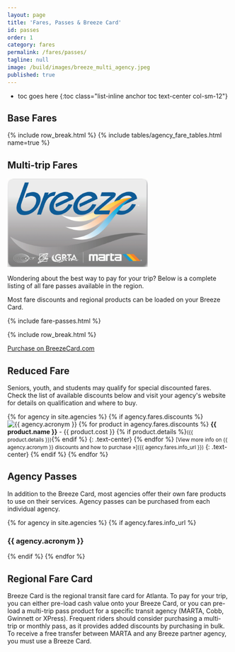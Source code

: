 ```yaml
---
layout: page
title: 'Fares, Passes & Breeze Card'
id: passes
order: 1
category: fares
permalink: /fares/passes/
tagline: null
image: /build/images/breeze_multi_agency.jpeg
published: true
---
```



* toc goes here
{:toc class="list-inline anchor toc text-center col-sm-12"}

## Base Fares

{% include row_break.html %}
{% include tables/agency_fare_tables.html name=true %}

## Multi-trip Fares

<div class="col-sm-6 col-xs-12 pull-right">
	<img class="img-responsive center-block" style="max-height: 200px" src="/assets/images/Breeze.png" alt="Breeze Card">
</div>

Wondering about the best way to pay for your trip?  Below is a complete listing of all fare passes available in the region.

Most fare discounts and regional products can be loaded on your Breeze Card.

{% include fare-passes.html %}

{% include row_break.html %}
<p class="text-center bottom-buffer"><a class="btn btn-lg btn-primary top-buffer" href="http://breezecard.com/">Purchase on BreezeCard.com <span class="glyphicon glyphicon-new-window" aria-hidden="true"></span></a></p>

## Reduced Fare

Seniors, youth, and students may qualify for special discounted fares.  Check the list of available discounts below and visit your agency's website for details on qualification and where to buy.

{% for agency in site.agencies %}
{% if agency.fares.discounts %}
<img src="{{ agency.logo }}" style="max-width:200px" class="img-responsive center-block" alt="{{ agency.acronym }}" title="{{ agency.acronym }}">
{% for product in agency.fares.discounts %}
**{{ product.name }}** - {{ product.cost }} {% if product.details %}<small>({{ product.details }})</small>{% endif %}
{: .text-center}
{% endfor %}
<small>[View more info on {{ agency.acronym }} discounts and how to purchase »]({{ agency.fares.info_url }})</small>
{: .text-center}
{% endif %}
{% endfor %}



## Agency Passes

<div class="row">
	<div class="col-sm-6">
		<p>
			In addition to the Breeze Card, most agencies offer their own fare products to use on their services. Agency passes can be purchased from each individual agency.
		</p>
	</div>
	<div class="col-sm-6">
		<div class="row">
			{% for agency in site.agencies %}
			{% if agency.fares.info_url %}
			<div class="col-xs-6">
				<div class="thumbnail">
					<div class="caption">
						<h3>{{ agency.acronym }}</h3>
						<a class="btn btn-primary top-buffer" target="_blank" href="{{ agency.fares.info_url }}" alt="Fare information" title="Fare information"><i class="fa fa-info-circle"></i></a>
						<a class="btn btn-success top-buffer" target="_blank" href="{{ agency.fares.purchase_url }}" alt="Purchase fare" title="Purchase fare"><i class="fa fa-shopping-cart"></i></a>
					</div>
				</div>
			</div>
			{% endif %}
			{% endfor %}
		</div>
	</div>
</div>

## Regional Fare Card

Breeze Card is the regional transit fare card for Atlanta.  To pay for your trip, you can either pre-load cash value onto your Breeze Card, or you can pre-load a multi-trip pass product for a specific transit agency (MARTA, Cobb, Gwinnett or XPress).  Frequent riders should consider purchasing a multi-trip or monthly pass, as it provides added discounts by purchasing in bulk.  To receive a free transfer between MARTA and any Breeze partner agency, you must use a Breeze Card.
